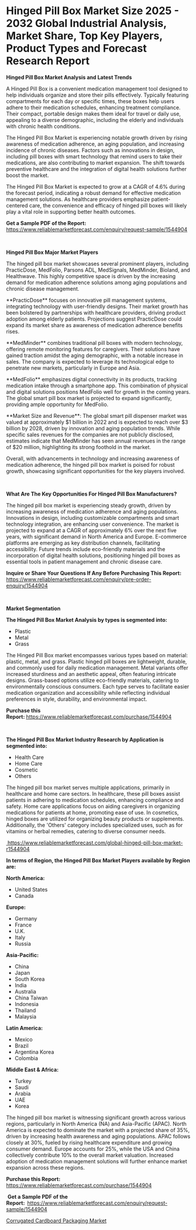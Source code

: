 <p><h1>Hinged Pill Box Market Size 2025 - 2032 Global Industrial Analysis, Market Share, Top Key Players, Product Types and Forecast Research Report</h1></p><p><strong>Hinged Pill Box Market Analysis and Latest Trends</strong></p>
<p><p>A Hinged Pill Box is a convenient medication management tool designed to help individuals organize and store their pills effectively. Typically featuring compartments for each day or specific times, these boxes help users adhere to their medication schedules, enhancing treatment compliance. Their compact, portable design makes them ideal for travel or daily use, appealing to a diverse demographic, including the elderly and individuals with chronic health conditions. </p><p>The Hinged Pill Box Market is experiencing notable growth driven by rising awareness of medication adherence, an aging population, and increasing incidence of chronic diseases. Factors such as innovations in design, including pill boxes with smart technology that remind users to take their medications, are also contributing to market expansion. The shift towards preventive healthcare and the integration of digital health solutions further boost the market. </p><p>The Hinged Pill Box Market is expected to grow at a CAGR of 4.6% during the forecast period, indicating a robust demand for effective medication management solutions. As healthcare providers emphasize patient-centered care, the convenience and efficacy of hinged pill boxes will likely play a vital role in supporting better health outcomes.</p></p>
<p><strong>Get a Sample PDF of the Report:&nbsp;</strong> <a href="https://www.reliablemarketforecast.com/enquiry/request-sample/1544904?utm_campaign=2929&utm_medium=2&utm_source=Github&utm_content=ia&utm_term=08032025&utm_id=hinged-pill-box">https://www.reliablemarketforecast.com/enquiry/request-sample/1544904</a></p>
<p>&nbsp;</p>
<p><strong>Hinged Pill Box Major Market Players</strong></p>
<p><p>The hinged pill box market showcases several prominent players, including PracticDose, MedFolio, Parsons ADL, MedSignals, MedMinder, Bioland, and Healthwave. This highly competitive space is driven by the increasing demand for medication adherence solutions among aging populations and chronic disease management.</p><p>**PracticDose** focuses on innovative pill management systems, integrating technology with user-friendly designs. Their market growth has been bolstered by partnerships with healthcare providers, driving product adoption among elderly patients. Projections suggest PracticDose could expand its market share as awareness of medication adherence benefits rises.</p><p>**MedMinder** combines traditional pill boxes with modern technology, offering remote monitoring features for caregivers. Their solutions have gained traction amidst the aging demographic, with a notable increase in sales. The company is expected to leverage its technological edge to penetrate new markets, particularly in Europe and Asia.</p><p>**MedFolio** emphasizes digital connectivity in its products, tracking medication intake through a smartphone app. This combination of physical and digital solutions positions MedFolio well for growth in the coming years. The global smart pill box market is projected to expand significantly, providing ample opportunity for MedFolio.</p><p>**Market Size and Revenue**: The global smart pill dispenser market was valued at approximately $1 billion in 2022 and is expected to reach over $3 billion by 2028, driven by innovation and aging population trends. While specific sales revenues for the companies are not publicly disclosed, estimates indicate that MedMinder has seen annual revenues in the range of $20 million, highlighting its strong foothold in the market.</p><p>Overall, with advancements in technology and increasing awareness of medication adherence, the hinged pill box market is poised for robust growth, showcasing significant opportunities for the key players involved.</p></p>
<p>&nbsp;</p>
<p><strong>What Are The Key Opportunities For Hinged Pill Box Manufacturers?</strong></p>
<p><p>The hinged pill box market is experiencing steady growth, driven by increasing awareness of medication adherence and aging populations. Innovations in design, including customizable compartments and smart technology integration, are enhancing user convenience. The market is projected to expand at a CAGR of approximately 6% over the next five years, with significant demand in North America and Europe. E-commerce platforms are emerging as key distribution channels, facilitating accessibility. Future trends include eco-friendly materials and the incorporation of digital health solutions, positioning hinged pill boxes as essential tools in patient management and chronic disease care.</p></p>
<p><strong>Inquire or Share Your Questions If Any Before Purchasing This Report:</strong> <a href="https://www.reliablemarketforecast.com/enquiry/pre-order-enquiry/1544904?utm_campaign=2929&utm_medium=2&utm_source=Github&utm_content=ia&utm_term=08032025&utm_id=hinged-pill-box">https://www.reliablemarketforecast.com/enquiry/pre-order-enquiry/1544904</a></p>
<p>&nbsp;</p>
<p><strong>Market Segmentation</strong></p>
<p><strong>The Hinged Pill Box Market Analysis by types is segmented into:</strong></p>
<p><ul><li>Plastic</li><li>Metal</li><li>Grass</li></ul></p>
<p><p>The Hinged Pill Box market encompasses various types based on material: plastic, metal, and grass. Plastic hinged pill boxes are lightweight, durable, and commonly used for daily medication management. Metal variants offer increased sturdiness and an aesthetic appeal, often featuring intricate designs. Grass-based options utilize eco-friendly materials, catering to environmentally conscious consumers. Each type serves to facilitate easier medication organization and accessibility while reflecting individual preferences in style, durability, and environmental impact.</p></p>
<p><strong>Purchase this Report:&nbsp;</strong><a href="https://www.reliablemarketforecast.com/purchase/1544904?utm_campaign=2929&utm_medium=2&utm_source=Github&utm_content=ia&utm_term=08032025&utm_id=hinged-pill-box">https://www.reliablemarketforecast.com/purchase/1544904</a></p>
<p>&nbsp;</p>
<p><strong>The Hinged Pill Box Market Industry Research by Application is segmented into:</strong></p>
<p><ul><li>Health Care</li><li>Home Care</li><li>Cosmetic</li><li>Others</li></ul></p>
<p><p>The hinged pill box market serves multiple applications, primarily in healthcare and home care sectors. In healthcare, these pill boxes assist patients in adhering to medication schedules, enhancing compliance and safety. Home care applications focus on aiding caregivers in organizing medications for patients at home, promoting ease of use. In cosmetics, hinged boxes are utilized for organizing beauty products or supplements. Additionally, the 'Others' category includes specialized uses, such as for vitamins or herbal remedies, catering to diverse consumer needs.</p></p>
<p><a href="https://www.reliablemarketforecast.com/global-hinged-pill-box-market-r1544904?utm_campaign=2929&utm_medium=2&utm_source=Github&utm_content=ia&utm_term=08032025&utm_id=hinged-pill-box">&nbsp;https://www.reliablemarketforecast.com/global-hinged-pill-box-market-r1544904</a></p>
<p><strong>In terms of Region, the Hinged Pill Box Market Players available by Region are:</strong></p>
<p>
    <p> <strong> North America: </strong>
        <ul>
            <li>United States</li>
            <li>Canada</li>
        </ul>
        </p> 
    <p> <strong> Europe: </strong>
        <ul>
            <li>Germany</li>
            <li>France</li>
            <li>U.K.</li>
            <li>Italy</li>
            <li>Russia</li>
        </ul>
        </p> 
    <p> <strong> Asia-Pacific: </strong>
        <ul>
            <li>China</li>
            <li>Japan</li>
            <li>South Korea</li>
            <li>India</li>
            <li>Australia</li>
            <li>China Taiwan</li>
            <li>Indonesia</li>
            <li>Thailand</li>
            <li>Malaysia</li>
        </ul>
        </p> 
    <p> <strong> Latin America: </strong>
        <ul>
            <li>Mexico</li>
            <li>Brazil</li>
            <li>Argentina Korea</li>
            <li>Colombia</li>
        </ul>
        </p> 
    <p> <strong> Middle East & Africa: </strong>
        <ul>
            <li>Turkey</li>
            <li>Saudi</li>
            <li>Arabia</li>
            <li>UAE</li>
            <li>Korea</li>
        </ul>
    </p>
    </p>
<p><p>The hinged pill box market is witnessing significant growth across various regions, particularly in North America (NA) and Asia-Pacific (APAC). North America is expected to dominate the market with a projected share of 35%, driven by increasing health awareness and aging populations. APAC follows closely at 30%, fueled by rising healthcare expenditure and growing consumer demand. Europe accounts for 25%, while the USA and China collectively contribute 10% to the overall market valuation. Increased adoption of medication management solutions will further enhance market expansion across these regions.</p></p>
<p><strong>Purchase this Report: </strong><a href="https://www.reliablemarketforecast.com/purchase/1544904?utm_campaign=2929&utm_medium=2&utm_source=Github&utm_content=ia&utm_term=08032025&utm_id=hinged-pill-box">https://www.reliablemarketforecast.com/purchase/1544904</a></p>
<p>&nbsp;<strong>Get a Sample PDF of the Report:&nbsp;&nbsp;</strong><a href="https://www.reliablemarketforecast.com/enquiry/request-sample/1544904?utm_campaign=2929&utm_medium=2&utm_source=Github&utm_content=ia&utm_term=08032025&utm_id=hinged-pill-box">https://www.reliablemarketforecast.com/enquiry/request-sample/1544904</a></p>
<p><strong></strong></p>
<p><p><a href="https://github.com/verikaahova/Market-Research-Report-List-1/blob/main/corrugated-cardboard-packaging-market.md?utm_campaign=2929&utm_medium=2&utm_source=Github&utm_content=ia&utm_term=08032025&utm_id=hinged-pill-box">Corrugated Cardboard Packaging Market</a></p></p>